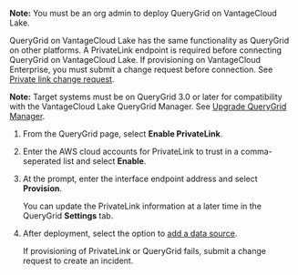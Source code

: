 
**Note:** You must be an org admin to deploy QueryGrid on VantageCloud Lake.

QueryGrid on VantageCloud Lake has the same functionality as QueryGrid on other platforms. A PrivateLink endpoint is required before connecting QueryGrid on VantageCloud Lake. If provisioning on VantageCloud Enterprise, you must submit a change request before connection. See [Private link change request](yml1671157089031.md).

**Note:** Target systems must be on QueryGrid 3.0 or later for compatibility with the VantageCloud Lake QueryGrid Manager. See [Upgrade QueryGrid Manager](wgr1674777759031.md).

1.  From the QueryGrid page, select **Enable PrivateLink**.

1.  Enter the AWS cloud accounts for PrivateLink to trust in a comma-seperated list and select **Enable**.

1.  At the prompt, enter the interface endpoint address and select **Provision**.

    You can update the PrivateLink information at a later time in the QueryGrid **Settings** tab.

1.  After deployment, select the option to [add a data source](znp1640282079399.md).

    If provisioning of PrivateLink or QueryGrid fails, submit a change request to create an incident.


